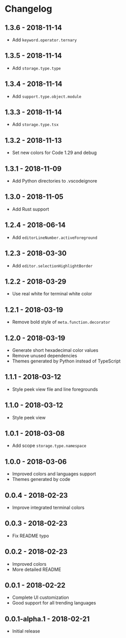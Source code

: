 # Changelog

## 1.3.6 - 2018-11-14

-   Add `keyword.operator.ternary`

## 1.3.5 - 2018-11-14

-   Add `storage.type.type`

## 1.3.4 - 2018-11-14

-   Add `support.type.object.module`

## 1.3.3 - 2018-11-14

-   Add `storage.type.tsx`

## 1.3.2 - 2018-11-13

-   Set new colors for Code 1.29 and debug

## 1.3.1 - 2018-11-09

-   Add Python directories to .vscodeignore

## 1.3.0 - 2018-11-05

-   Add Rust support

## 1.2.4 - 2018-06-14

-   Add `editorLineNumber.activeForeground`

## 1.2.3 - 2018-03-30

-   Add `editor.selectionHighlightBorder`

## 1.2.2 - 2018-03-29

-   Use real white for terminal white color

## 1.2.1 - 2018-03-19

-   Remove bold style of `meta.function.decorator`

## 1.2.0 - 2018-03-19

-   Generate short hexadecimal color values
-   Remove unused dependencies
-   Themes generated by Python instead of TypeScript

## 1.1.1 - 2018-03-12

-   Style peek view file and line foregrounds

## 1.1.0 - 2018-03-12

-   Style peek view

## 1.0.1 - 2018-03-08

-   Add scope `storage.type.namespace`

## 1.0.0 - 2018-03-06

-   Improved colors and languages support
-   Themes generated by code

## 0.0.4 - 2018-02-23

-   Improve integrated terminal colors

## 0.0.3 - 2018-02-23

-   Fix README typo

## 0.0.2 - 2018-02-23

-   Improved colors
-   More detailed README

## 0.0.1 - 2018-02-22

-   Complete UI customization
-   Good support for all trending languages

## 0.0.1-alpha.1 - 2018-02-21

-   Initial release
